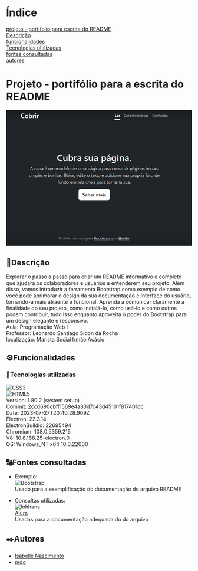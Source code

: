 # Índice
[projeto - portifolio para escrita do README](#projeto---portifolio-para-escrita-do-readme)  
[Descrição](#descri%C3%A7%C3%A3o)  
[funcionalidades](#funcionalidades)  
[Tecnologias ultilizadas](#tecnologias-ultilizadas)    
[fontes consultadas](#fontes-consultadas)  
[autores](#autores)  

# Projeto - portifólio para a escrita do README
![image](img/capa.png)

## 📰Descrição
Explorar o passo a passo para criar um README informativo e completo que ajudará os colaboradores e usuários a entenderem seu projeto. Além disso, vamos introduzir a ferramenta Bootstrap como exemplo de como você pode aprimorar o design da sua documentação e interface do usuário, tornando-a mais atraente e funcional. Aprenda a comunicar claramente a finalidade do seu projeto, como instalá-lo, como usá-lo e como outros podem contribuir, tudo isso enquanto aproveita o poder do Bootstrap para um design elegante e responsivo. <br>
Aula: Programação Web I <br>
Professor: Leonardo Santiago Sidon da Rocha  <br>
localização: Marista Social Irmão Acácio  <br>
## ⚙️Funcionalidades

### 📱Tecnologias utilizadas
 ![CSS3](https://img.shields.io/badge/css3-%231572B6.svg?style=for-the-badge&logo=css3&logoColor=white) <br>
 ![HTML5](https://img.shields.io/badge/html5-%23E34F26.svg?style=for-the-badge&logo=html5&logoColor=white)  <br>
 Version: 1.80.2 (system setup)  
Commit: 2ccd690cbff1569e4a83d7c43d45101f817401dc  
Date: 2023-07-27T20:40:28.909Z  
Electron: 22.3.14  
ElectronBuildId: 22695494  
Chromium: 108.0.5359.215   
V8: 10.8.168.25-electron.0  
OS: Windows_NT x64 10.0.22000  
## 🔠Fontes consultadas

  * Exemplo: <br>
  ![Bootstrap](https://img.shields.io/badge/bootstrap-%23563D7C.svg?style=for-the-badge&logo=bootstrap&logoColor=white) <br>
 Usado para a exemplificação do documentação do arquivo README <br>

  * Consultas utilizadas: <br>
 ![lohhans](https://gist.github.com/lohhans/f8da0b147550df3f96914d3797e9fb89) <br>
 [Alura](https://www.alura.com.br/artigos/escrever-bom-readme) <br>
 Usadas para a documentação adequada do do arquivo


## ✒️Autores
  * [Isabelle Nascimento](https://github.com/IsabelleNascimento25)
  * [mdo](https://twitter.com/mdo)
